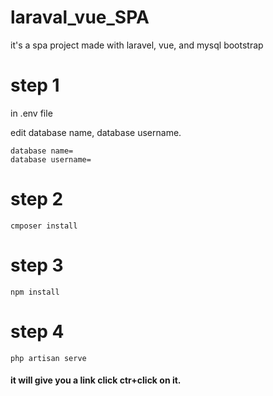 # laraval_vue_SPA
it's a spa project  made with laravel, vue, and mysql bootstrap

# step 1
in .env file 

edit database name, database username.

```
database name=
database username=
```

# step 2

```
cmposer install
```

# step 3

```
npm install
```

# step 4

```
php artisan serve
```
#### it will give you a link click ctr+click on it.

